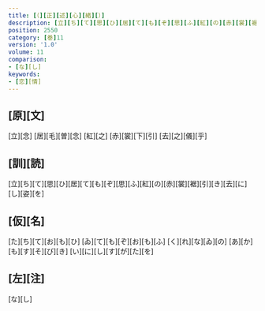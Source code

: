 ```yaml
---
title: [（][正][述][心][緒][）]
description: [立][ち][て][思][ひ][居][て][も][ぞ][思][ふ][紅][の][赤][裳][裾][引][き][去][に][し][姿][を]
position: 2550
category: [巻]11
version: '1.0'
volume: 11
comparison:
- [な][し]
keywords:
- [恋][情]
---
```


## [原][文]

[立][念] [居][毛][曽][念] [紅][之] [赤][裳][下][引] [去][之][儀][乎]

## [訓][読]

[立][ち][て][思][ひ][居][て][も][ぞ][思][ふ][紅][の][赤][裳][裾][引][き][去][に][し][姿][を]

## [仮][名]

[た][ち][て][お][も][ひ] [ゐ][て][も][ぞ][お][も][ふ] [く][れ][な][ゐ][の] [あ][か][も][す][そ][び][き] [い][に][し][す][が][た][を]

## [左][注]

[な][し]
